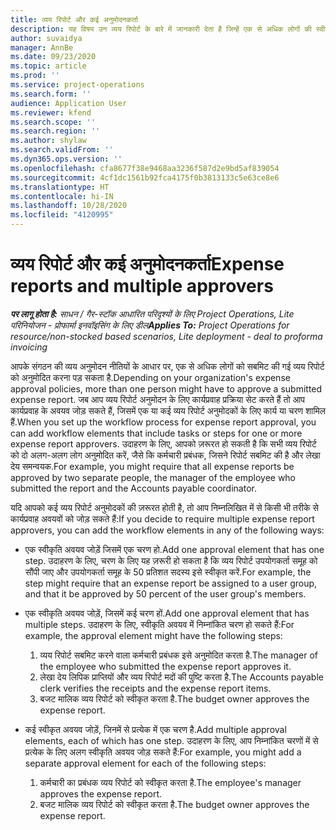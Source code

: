 ```yaml
---
title: व्यय रिपोर्ट और कई अनुमोदनकर्ता
description: यह विषय उन व्यय रिपोर्ट के बारे में जानकारी देता है जिन्हें एक से अधिक लोगों की स्वीकृति की ज़रूरत होती है.
author: suvaidya
manager: AnnBe
ms.date: 09/23/2020
ms.topic: article
ms.prod: ''
ms.service: project-operations
ms.search.form: ''
audience: Application User
ms.reviewer: kfend
ms.search.scope: ''
ms.search.region: ''
ms.author: shylaw
ms.search.validFrom: ''
ms.dyn365.ops.version: ''
ms.openlocfilehash: cfa8677f38e9468aa3236f587d2e9bd5af839054
ms.sourcegitcommit: 4cf1dc1561b92fca4175f0b3813133c5e63ce8e6
ms.translationtype: HT
ms.contentlocale: hi-IN
ms.lasthandoff: 10/28/2020
ms.locfileid: "4120995"
---
```

# <a name="expense-reports-and-multiple-approvers"></a><span data-ttu-id="3fa86-103">व्यय रिपोर्ट और कई अनुमोदनकर्ता</span><span class="sxs-lookup"><span data-stu-id="3fa86-103">Expense reports and multiple approvers</span></span>

<span data-ttu-id="3fa86-104">_**पर लागू होता है:** साधन / गैर-स्टॉक आधारित परिदृश्यों के लिए Project Operations, Lite परिनियोजन - प्रोफार्मा इनवॉइसिंग के लिए डील_</span><span class="sxs-lookup"><span data-stu-id="3fa86-104">_**Applies To:** Project Operations for resource/non-stocked based scenarios, Lite deployment - deal to proforma invoicing_</span></span>

<span data-ttu-id="3fa86-105">आपके संगठन की व्यय अनुमोदन नीतियों के आधार पर, एक से अधिक लोगों को सबमिट की गई व्यय रिपोर्ट को अनुमोदित करना पड़ सकता है.</span><span class="sxs-lookup"><span data-stu-id="3fa86-105">Depending on your organization's expense approval policies, more than one person might have to approve a submitted expense report.</span></span> <span data-ttu-id="3fa86-106">जब आप व्यय रिपोर्ट अनुमोदन के लिए कार्यप्रवाह प्रक्रिया सेट करते हैं तो आप कार्यप्रवाह के अवयव जोड़ सकते हैं, जिसमें एक या कई व्यय रिपोर्ट अनुमोदकों के लिए कार्य या चरण शामिल हैं.</span><span class="sxs-lookup"><span data-stu-id="3fa86-106">When you set up the workflow process for expense report approval, you can add workflow elements that include tasks or steps for one or more expense report approvers.</span></span> <span data-ttu-id="3fa86-107">उदाहरण के लिए, आपको ज़रूरत हो सकती है कि सभी व्यय रिपोर्ट को दो अलग-अलग लोग अनुमोदित करें, जैसे कि कर्मचारी प्रबंधक, जिसने रिपोर्ट सबमिट की है और लेखा देय समन्वयक.</span><span class="sxs-lookup"><span data-stu-id="3fa86-107">For example, you might require that all expense reports be approved by two separate people, the manager of the employee who submitted the report and the Accounts payable coordinator.</span></span>

<span data-ttu-id="3fa86-108">यदि आपको कई व्यय रिपोर्ट अनुमोदकों की ज़रूरत होती है, तो आप निम्नलिखित में से किसी भी तरीके से कार्यप्रवाह अवयवों को जोड़ सकते हैं:</span><span class="sxs-lookup"><span data-stu-id="3fa86-108">If you decide to require multiple expense report approvers, you can add the workflow elements in any of the following ways:</span></span>

- <span data-ttu-id="3fa86-109">एक स्वीकृति अवयव जोड़ें जिसमें एक चरण हो.</span><span class="sxs-lookup"><span data-stu-id="3fa86-109">Add one approval element that has one step.</span></span> <span data-ttu-id="3fa86-110">उदाहरण के लिए, चरण के लिए यह ज़रूरी हो सकता है कि व्यय रिपोर्ट उपयोगकर्ता समूह को सौंपी जाए और उपयोगकर्ता समूह के 50 प्रतिशत सदस्य इसे स्वीकृत करें.</span><span class="sxs-lookup"><span data-stu-id="3fa86-110">For example, the step might require that an expense report be assigned to a user group, and that it be approved by 50 percent of the user group's members.</span></span>
- <span data-ttu-id="3fa86-111">एक स्वीकृति अवयव जोड़ें, जिसमें कई चरण हों.</span><span class="sxs-lookup"><span data-stu-id="3fa86-111">Add one approval element that has multiple steps.</span></span> <span data-ttu-id="3fa86-112">उदाहरण के लिए, स्वीकृति अवयव में निम्नांकित चरण हो सकते हैं:</span><span class="sxs-lookup"><span data-stu-id="3fa86-112">For example, the approval element might have the following steps:</span></span>

    1. <span data-ttu-id="3fa86-113">व्यय रिपोर्ट सबमिट करने वाला कर्मचारी प्रबंधक इसे अनुमोदित करता है.</span><span class="sxs-lookup"><span data-stu-id="3fa86-113">The manager of the employee who submitted the expense report approves it.</span></span>
    2. <span data-ttu-id="3fa86-114">लेखा देय लिपिक प्राप्तियों और व्यय रिपोर्ट मदों की पुष्टि करता है.</span><span class="sxs-lookup"><span data-stu-id="3fa86-114">The Accounts payable clerk verifies the receipts and the expense report items.</span></span>
    3. <span data-ttu-id="3fa86-115">बजट मालिक व्यय रिपोर्ट को स्वीकृत करता है.</span><span class="sxs-lookup"><span data-stu-id="3fa86-115">The budget owner approves the expense report.</span></span>

- <span data-ttu-id="3fa86-116">कई स्वीकृत अवयव जोड़ें, जिनमें से प्रत्येक में एक चरण है.</span><span class="sxs-lookup"><span data-stu-id="3fa86-116">Add multiple approval elements, each of which has one step.</span></span> <span data-ttu-id="3fa86-117">उदाहरण के लिए, आप निम्नांकित चरणों में से प्रत्येक के लिए अलग स्वीकृति अवयव जोड़ सकते हैं:</span><span class="sxs-lookup"><span data-stu-id="3fa86-117">For example, you might add a separate approval element for each of the following steps:</span></span>

    1. <span data-ttu-id="3fa86-118">कर्मचारी का प्रबंधक व्यय रिपोर्ट को स्वीकृत करता है.</span><span class="sxs-lookup"><span data-stu-id="3fa86-118">The employee's manager approves the expense report.</span></span>
    2. <span data-ttu-id="3fa86-119">बजट मालिक व्यय रिपोर्ट को स्वीकृत करता है.</span><span class="sxs-lookup"><span data-stu-id="3fa86-119">The budget owner approves the expense report.</span></span>
